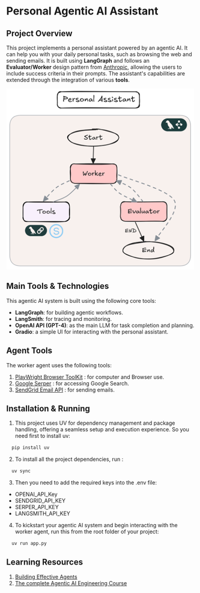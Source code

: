 # Personal Agentic AI Assistant

## Project Overview
This project implements a personal assistant powered by an agentic AI. It can help you with your daily personal tasks, such as browsing the web and sending emails. It is built using **LangGraph** and follows an **Evaluator/Worker** design pattern from [Anthropic](https://www.anthropic.com/engineering/building-effective-agents), allowing the users to include success criteria in their prompts. The assistant's capabilities are extended through the integration of various **tools**. 

<img src="images/sidekick.png" alt="Description" width="500"/>

## Main Tools & Technologies

This agentic AI system is built using the following core tools:

- **LangGraph**: for building agentic workflows.
- **LangSmith**:  for tracing and monitoring.
- **OpenAI API (GPT-4)**: as the main LLM for task completion and planning.
- **Gradio**: a simple UI for interacting with the personal assistant.

## Agent Tools
The worker agent uses the following tools:
1. [PlayWright Browser ToolKit](https://python.langchain.com/docs/integrations/tools/playwright/) : for computer and Browser use.
2. [Google Serper](https://python.langchain.com/docs/integrations/tools/google_serper/) : for accessing Google Search.
3. [SendGrid Email API](https://sendgrid.com/en-us) : for sending emails.
   
## Installation & Running
1. This project uses UV for dependency management and package handling, offering a seamless setup and execution experience. So you need first to install uv: 
 ```bash
   pip install uv
   ```
2. To install all the project dependencies, run :
```bash
  uv sync 
   ```
3. Then you need to add the required keys into the .env file:
  - OPENAI_API_Key
  - SENDGRID_API_KEY
  - SERPER_API_KEY
  - LANGSMITH_API_KEY
4. To kickstart your agentic AI system and begin interacting with the worker agent, run this from the root folder of your project:
 ```bash
   uv run app.py
   ```
## Learning Resources
1.  [Building Effective Agents](https://www.anthropic.com/engineering/building-effective-agents)
2.  [The complete Agentic AI Engineering Course](https://www.udemy.com/course/the-complete-agentic-ai-engineering-course/?couponCode=KEEPLEARNING)
   

